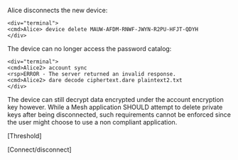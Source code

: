 
Alice disconnects the new device:


~~~~
<div="terminal">
<cmd>Alice> device delete MAUW-AFDM-RNWF-JWYN-R2PU-HFJT-QDYH
</div>
~~~~

The device can no longer access the password catalog:


~~~~
<div="terminal">
<cmd>Alice2> account sync
<rsp>ERROR - The server returned an invalid response.
<cmd>Alice2> dare decode ciphertext.dare plaintext2.txt
</div>
~~~~

The device can still decrypt data encrypted under the account encryption key however.
While a Mesh application SHOULD attempt to delete private keys after being disconnected,
such requirements cannot be enforced since the user might choose to use a non compliant
application. 

[Threshold]


[Connect/disconnect]

